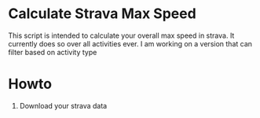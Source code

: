 # Calculate Strava Max Speed
This script is intended to calculate your overall max speed in strava. It currently does so over all activities ever. I am working on a version that can filter based on activity type

# Howto

1. Download your strava data


